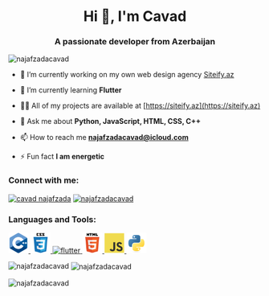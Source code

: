 <h1 align="center">Hi 👋, I'm Cavad</h1>
<h3 align="center">A passionate developer from Azerbaijan</h3>

<p align="left"> <img src="https://komarev.com/ghpvc/?username=najafzadacavad&label=Profile%20views&color=0e75b6&style=flat" alt="najafzadacavad" /> </p>

- 🔭 I’m currently working on my own web design agency [Siteify.az](https://siteify.az)

- 🌱 I’m currently learning **Flutter**

- 👨‍💻 All of my projects are available at [https://siteify.az](https://siteify.az)

- 💬 Ask me about **Python, JavaScript, HTML, CSS, C++**

- 📫 How to reach me **najafzadacavad@icloud.com**

- ⚡ Fun fact **I am energetic**

<h3 align="left">Connect with me:</h3>
<p align="left">
<a href="https://linkedin.com/in/cavad najafzada" target="blank"><img align="center" src="https://raw.githubusercontent.com/rahuldkjain/github-profile-readme-generator/master/src/images/icons/Social/linked-in-alt.svg" alt="cavad najafzada" height="30" width="40" /></a>
<a href="https://instagram.com/najafzadacavad" target="blank"><img align="center" src="https://raw.githubusercontent.com/rahuldkjain/github-profile-readme-generator/master/src/images/icons/Social/instagram.svg" alt="najafzadacavad" height="30" width="40" /></a>
</p>

<h3 align="left">Languages and Tools:</h3>
<p align="left"> <a href="https://www.w3schools.com/cpp/" target="_blank" rel="noreferrer"> <img src="https://raw.githubusercontent.com/devicons/devicon/master/icons/cplusplus/cplusplus-original.svg" alt="cplusplus" width="40" height="40"/> </a> <a href="https://www.w3schools.com/css/" target="_blank" rel="noreferrer"> <img src="https://raw.githubusercontent.com/devicons/devicon/master/icons/css3/css3-original-wordmark.svg" alt="css3" width="40" height="40"/> </a> <a href="https://flutter.dev" target="_blank" rel="noreferrer"> <img src="https://www.vectorlogo.zone/logos/flutterio/flutterio-icon.svg" alt="flutter" width="40" height="40"/> </a> <a href="https://www.w3.org/html/" target="_blank" rel="noreferrer"> <img src="https://raw.githubusercontent.com/devicons/devicon/master/icons/html5/html5-original-wordmark.svg" alt="html5" width="40" height="40"/> </a> <a href="https://developer.mozilla.org/en-US/docs/Web/JavaScript" target="_blank" rel="noreferrer"> <img src="https://raw.githubusercontent.com/devicons/devicon/master/icons/javascript/javascript-original.svg" alt="javascript" width="40" height="40"/> </a> <a href="https://www.python.org" target="_blank" rel="noreferrer"> <img src="https://raw.githubusercontent.com/devicons/devicon/master/icons/python/python-original.svg" alt="python" width="40" height="40"/> </a> </p>

<p><img align="left" src="https://github-readme-stats.vercel.app/api/top-langs?username=najafzadacavad&show_icons=true&locale=en&layout=compact" alt="najafzadacavad" /></p>

<p>&nbsp;<img align="center" src="https://github-readme-stats.vercel.app/api?username=najafzadacavad&show_icons=true&locale=en" alt="najafzadacavad" /></p>

<p><img align="center" src="https://github-readme-streak-stats.herokuapp.com/?user=najafzadacavad&" alt="najafzadacavad" /></p>

